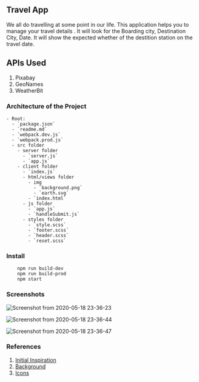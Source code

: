## Travel App

We all do travelling at some point in our life. This application helps you to manage your travel details
. It will look for the Boarding city, Destination City, Date. It will show the expected whether of the destition station on the travel date.


## APIs Used

1. Pixabay
1. GeoNames
1. WeatherBit

###  Architecture of the Project

```shell script
- Root:
  - `package.json`
  - `readme.md`
  - `webpack.dev.js`
  - `webpack.prod.js`
  - src folder
    - server folder
      - `server.js` 
      - `app.js` 
    - client folder
      - `index.js`
      - html/views folder
        - img
          - `background.png`
          - `earth.svg`
        - `index.html`
      - js folder
        - `app.js` 
        - `handleSubmit.js` 
      - styles folder
        - `style.scss` 
        - `footer.scss` 
        - `header.scss` 
        - `reset.scss` 
```

### Install

```shell script
    npm run build-dev
    npm run build-prod
    npm start
```

### Screenshots

![Screenshot from 2020-05-18 23-36-23](https://user-images.githubusercontent.com/40148448/82245463-9ab9cf00-9960-11ea-86bd-fd26eb653726.png)

![Screenshot from 2020-05-18 23-36-44](https://user-images.githubusercontent.com/40148448/82245495-a73e2780-9960-11ea-8185-6c45459cb5a8.png)


![Screenshot from 2020-05-18 23-36-47](https://user-images.githubusercontent.com/40148448/82245520-b3c28000-9960-11ea-8819-f4511ce12eaf.png)


### References

1. [Initial Inspiration](https://github.com/liminjun/travel-app)
2. [Background](https://www.freepik.com/freepik)
3. [Icons](https://www.flaticon.com/authors/freepik)
